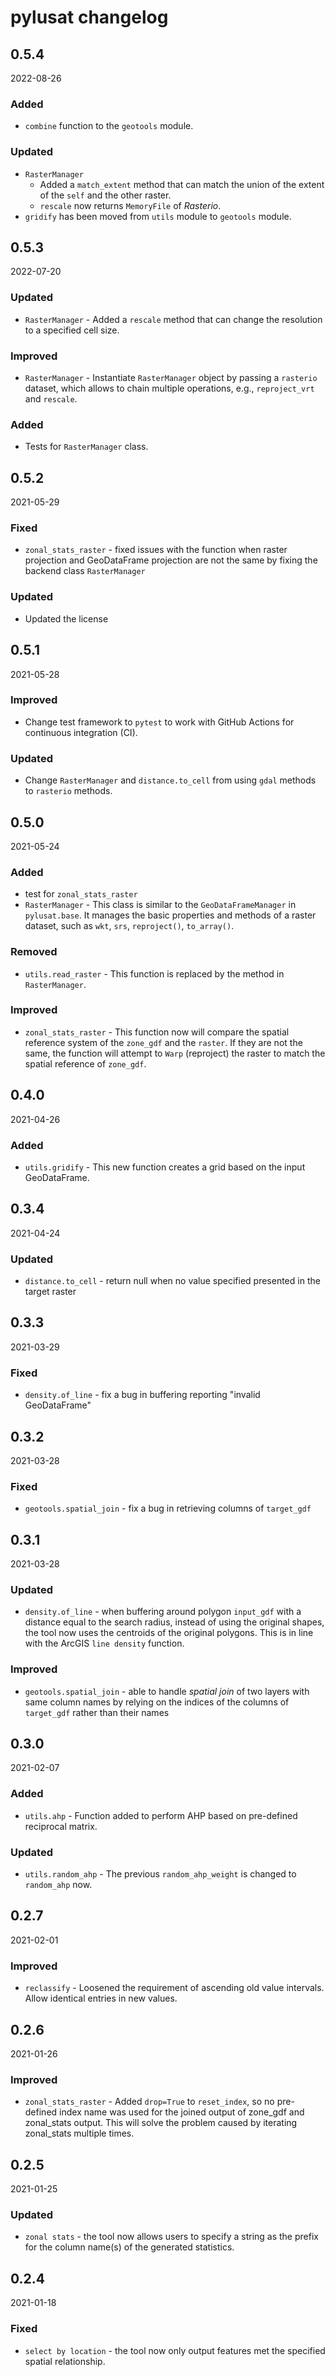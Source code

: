 # pylusat changelog

## 0.5.4

2022-08-26

### Added

- `combine` function to the `geotools` module.

### Updated

- `RasterManager`
  - Added a `match_extent` method that can match the union of
    the extent of the `self` and the other raster.
  - `rescale` now returns `MemoryFile` of _Rasterio_.
- `gridify` has been moved from `utils` module to `geotools` module.

## 0.5.3

2022-07-20

### Updated

- `RasterManager` - Added a `rescale` method that can change the resolution to
  a specified cell size.

### Improved

- `RasterManager` - Instantiate `RasterManager` object by passing a `rasterio`
  dataset, which allows to chain multiple operations, e.g., `reproject_vrt` and
  `rescale`.

### Added

- Tests for `RasterManager` class.

## 0.5.2

2021-05-29

### Fixed

- `zonal_stats_raster` - fixed issues with the function when raster projection
  and GeoDataFrame projection are not the same by fixing the backend class
  `RasterManager`
  
### Updated

- Updated the license

## 0.5.1

2021-05-28

### Improved

- Change test framework to `pytest` to work with GitHub Actions for continuous
  integration (CI).

### Updated

- Change `RasterManager` and `distance.to_cell` from using `gdal` methods to
  `rasterio` methods.

## 0.5.0

2021-05-24

### Added

- test for `zonal_stats_raster`
- `RasterManager` - This class is similar to the `GeoDataFrameManager` in
  `pylusat.base`. It manages the basic properties and methods of a raster
  dataset, such as `wkt`, `srs`, `reproject()`, `to_array()`.
  
### Removed

- `utils.read_raster` - This function is replaced by the method in
  `RasterManager`.

### Improved

- `zonal_stats_raster` - This function now will compare the spatial reference
  system of the `zone_gdf` and the `raster`. If they are not the same, the
  function will attempt to `Warp` (reproject) the raster to match the spatial
  reference of `zone_gdf`. 

## 0.4.0

2021-04-26

### Added

- `utils.gridify` - This new function creates a grid based on the input
  GeoDataFrame.

## 0.3.4

2021-04-24

### Updated

- `distance.to_cell` - return null when no value specified presented in the
  target raster

## 0.3.3

2021-03-29

### Fixed

- `density.of_line` - fix a bug in buffering reporting "invalid GeoDataFrame"

## 0.3.2

2021-03-28

### Fixed

- `geotools.spatial_join` - fix a bug in retrieving columns of `target_gdf`

## 0.3.1

2021-03-28

### Updated

- `density.of_line` - when buffering around polygon `input_gdf` with a distance
  equal to the search radius, instead of using the original shapes, the tool
  now uses the centroids of the original polygons. This is in line with the
  ArcGIS `line density` function.
  
### Improved

- `geotools.spatial_join` - able to handle _spatial join_ of two layers with
  same column names by relying on the indices of the columns of `target_gdf`
  rather than their names

## 0.3.0

2021-02-07

### Added

- `utils.ahp` - Function added to perform AHP based on pre-defined reciprocal
  matrix.
  
### Updated

- `utils.random_ahp` - The previous `random_ahp_weight` is changed to
  `random_ahp` now. 

## 0.2.7

2021-02-01

### Improved

- `reclassify` - Loosened the requirement of ascending old value intervals. 
  Allow identical entries in new values. 

## 0.2.6

2021-01-26

### Improved

- `zonal_stats_raster` - Added `drop=True` to `reset_index`, so no pre-defined
  index name was used for the joined output of zone_gdf and zonal_stats output. 
  This will solve the problem caused by iterating zonal_stats multiple times. 

## 0.2.5

2021-01-25

### Updated

- `zonal stats` - the tool now allows users to specify a string as the prefix
  for the column name(s) of the generated statistics.

## 0.2.4

2021-01-18

### Fixed

- `select by location` - the tool now only output features met the specified
  spatial relationship.